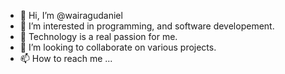 - 👋 Hi, I’m @wairagudaniel
- 👀 I’m interested in programming, and software developement.
- 🌱 Technology is a real passion for me.
- 💞️ I’m looking to collaborate on various projects.
- 📫 How to reach me ...

<!---
wairagudaniel/wairagudaniel is a ✨ special ✨ repository because its `README.md` (this file) appears on your GitHub profile.
You can click the Preview link to take a look at your changes.
--->
